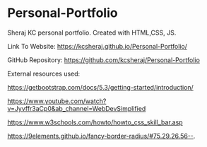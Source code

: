 # Personal-Portfolio

Sheraj KC personal portfolio. Created with HTML,CSS, JS.

Link To Website: https://kcsheraj.github.io/Personal-Portfolio/

GitHub Repository: https://github.com/kcsheraj/Personal-Portfolio

External resources used:

https://getbootstrap.com/docs/5.3/getting-started/introduction/

https://www.youtube.com/watch?v=Jyvffr3aCp0&ab_channel=WebDevSimplified

https://www.w3schools.com/howto/howto_css_skill_bar.asp

https://9elements.github.io/fancy-border-radius/#75.29.26.56--.
